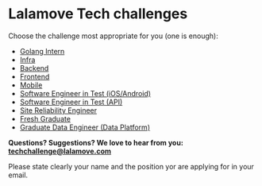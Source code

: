 # Lalamove Tech challenges

Choose the challenge most appropriate for you (one is enough):
- [Golang Intern](https://github.com/lalamove/intern-tech-challenge)
- [Infra](https://github.com/lalamove/infra-challenge)
- [Backend](backend.md)
- [Frontend](frontend.md)
- [Mobile](mobile.md)
- [Software Engineer in Test (iOS/Android)](set_mobile.md)
- [Software Engineer in Test (API)](set_api.md)
- [Site Reliability Engineer](sre.md)
- [Fresh Graduate](freshgrad.md)
- [Graduate Data Engineer (Data Platform)](data_platform/README.md)

**Questions? Suggestions? We love to hear from you: <techchallenge@lalamove.com>**

Please state clearly your name and the position yor are applying for in your email.
